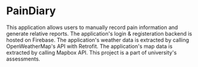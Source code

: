 # PainDiary
This application allows users to manually record pain information and generate relative reports.
The application's login & registeration backend is hosted on Firebase.
The application's weather data is extracted by calling OpenWeatherMap's API with Retrofit.
The application's map data is extracted by calling Mapbox API.
This project is a part of university's assessments.
